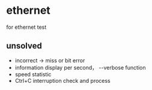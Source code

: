 # ethernet
for ethernet test

## unsolved
- incorrect -> miss or bit error
- information display per second， --verbose function
- speed statistic
- Ctrl+C interruption check and process
